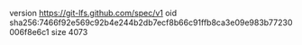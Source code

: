 version https://git-lfs.github.com/spec/v1
oid sha256:7466f92e569c92b4e244b2db7ecf8b66c91ffb8ca3e09e983b77230006f8e6c1
size 4073
